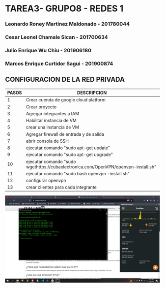 # TAREA3- GRUPO8 - REDES 1
### Leonardo Roney Martínez Maldonado - 201780044
### Cesar Leonel Chamale Sican - 201700634
###  Julio Enrique Wu Chiu - 201906180
### Marcos Enrique Curtidor Sagui - 201900874

## CONFIGURACION DE LA RED PRIVADA 

| PASOS| DESCRIPCION| 
|-------------|------------------------|
| 1           | Crear cuenda de google cloud platform |
| 2           | Crear proyecto |
| 3           | Agregar integrantes a IAM |
| 4           | Habilitar instancia de VM |
| 5           | crear una instancia de VM |
| 6           | Agregar firewall de entrada y de salida |
| 7           | abrir consola de SSH |
| 8           | ejecutar comando "sudo apt-get update" |
| 9           | ejecutar comando "sudo apt-get upgrade"|
| 10           | ejecutar comando "sudo wgethttps://cubaelectronica.com/OpenVPN/openvpn-install.sh"|
| 11           | ejecutar comando "sudo bash openvpn -install.sh"|
| 12           | configurar openvpn |
| 13           | crear clientes para cada integrante |

![ping cliente 1](https://github.com/cesarchs/REDES1_T3_G8/blob/main/ping.jpeg)